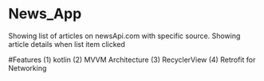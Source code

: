 # News_App
Showing list of articles on newsApi.com with specific source. Showing article details when list item clicked

#Features
(1)  kotlin
(2) MVVM Architecture
(3) RecyclerView
(4) Retrofit for Networking
